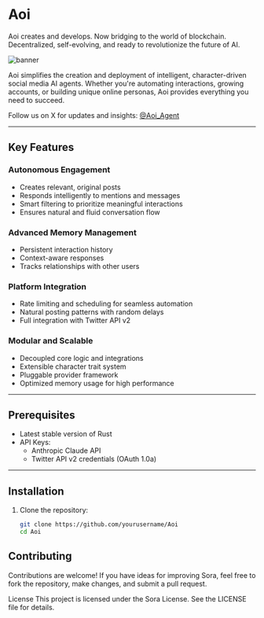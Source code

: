 # Aoi
Aoi creates and develops. Now bridging to the world of blockchain. Decentralized, self-evolving, and ready to revolutionize the future of AI.

![banner](https://i.postimg.cc/432hgb5X/AOI-AGENTS.png)

Aoi simplifies the creation and deployment of intelligent, character-driven social media AI agents. Whether you're automating interactions, growing accounts, or building unique online personas, Aoi provides everything you need to succeed.

Follow us on X for updates and insights: [@Aoi_Agent](https://x.com/Aoi_Agent)

---
## Key Features
### Autonomous Engagement
- Creates relevant, original posts
- Responds intelligently to mentions and messages
- Smart filtering to prioritize meaningful interactions
- Ensures natural and fluid conversation flow
### Advanced Memory Management
- Persistent interaction history
- Context-aware responses
- Tracks relationships with other users
### Platform Integration
- Rate limiting and scheduling for seamless automation
- Natural posting patterns with random delays
- Full integration with Twitter API v2
### Modular and Scalable
- Decoupled core logic and integrations
- Extensible character trait system
- Pluggable provider framework
- Optimized memory usage for high performance
---
## Prerequisites
- Latest stable version of Rust
- API Keys:
  - Anthropic Claude API
  - Twitter API v2 credentials (OAuth 1.0a)
---
## Installation
1. Clone the repository:
   ```bash
   git clone https://github.com/yourusername/Aoi
   cd Aoi
## Contributing
Contributions are welcome! If you have ideas for improving Sora, feel free to fork the repository, make changes, and submit a pull request.

License
This project is licensed under the Sora License. See the LICENSE file for details.
